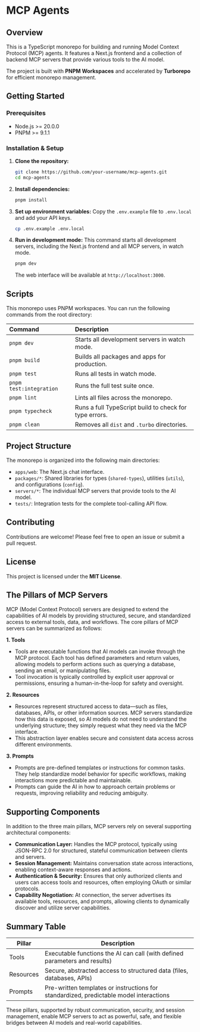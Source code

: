 # MCP Agents

## Overview

This is a TypeScript monorepo for building and running Model Context Protocol (MCP) agents. It features a Next.js frontend and a collection of backend MCP servers that provide various tools to the AI model.

The project is built with **PNPM Workspaces** and accelerated by **Turborepo** for efficient monorepo management.

## Getting Started

### Prerequisites

- Node.js >= 20.0.0
- PNPM >= 9.1.1

### Installation & Setup

1.  **Clone the repository:**

    ```bash
    git clone https://github.com/your-username/mcp-agents.git
    cd mcp-agents
    ```

2.  **Install dependencies:**

    ```bash
    pnpm install
    ```

3.  **Set up environment variables:**
    Copy the `.env.example` file to `.env.local` and add your API keys.

    ```bash
    cp .env.example .env.local
    ```

4.  **Run in development mode:**
    This command starts all development servers, including the Next.js frontend and all MCP servers, in watch mode.
    ```bash
    pnpm dev
    ```
    The web interface will be available at `http://localhost:3000`.

## Scripts

This monorepo uses PNPM workspaces. You can run the following commands from the root directory:

| Command                 | Description                                            |
| :---------------------- | :----------------------------------------------------- |
| `pnpm dev`              | Starts all development servers in watch mode.          |
| `pnpm build`            | Builds all packages and apps for production.           |
| `pnpm test`             | Runs all tests in watch mode.                          |
| `pnpm test:integration` | Runs the full test suite once.                         |
| `pnpm lint`             | Lints all files across the monorepo.                   |
| `pnpm typecheck`        | Runs a full TypeScript build to check for type errors. |
| `pnpm clean`            | Removes all `dist` and `.turbo` directories.           |

## Project Structure

The monorepo is organized into the following main directories:

- `apps/web`: The Next.js chat interface.
- `packages/*`: Shared libraries for types (`shared-types`), utilities (`utils`), and configurations (`config`).
- `servers/*`: The individual MCP servers that provide tools to the AI model.
- `tests/`: Integration tests for the complete tool-calling API flow.

## Contributing

Contributions are welcome! Please feel free to open an issue or submit a pull request.

## License

This project is licensed under the **MIT License**.

## The Pillars of MCP Servers

MCP (Model Context Protocol) servers are designed to extend the capabilities of AI models by providing structured, secure, and standardized access to external tools, data, and workflows. The core pillars of MCP servers can be summarized as follows:

**1. Tools**

- Tools are executable functions that AI models can invoke through the MCP protocol. Each tool has defined parameters and return values, allowing models to perform actions such as querying a database, sending an email, or manipulating files.
- Tool invocation is typically controlled by explicit user approval or permissions, ensuring a human-in-the-loop for safety and oversight.

**2. Resources**

- Resources represent structured access to data—such as files, databases, APIs, or other information sources. MCP servers standardize how this data is exposed, so AI models do not need to understand the underlying structure; they simply request what they need via the MCP interface.
- This abstraction layer enables secure and consistent data access across different environments.

**3. Prompts**

- Prompts are pre-defined templates or instructions for common tasks. They help standardize model behavior for specific workflows, making interactions more predictable and maintainable.
- Prompts can guide the AI in how to approach certain problems or requests, improving reliability and reducing ambiguity.

## Supporting Components

In addition to the three main pillars, MCP servers rely on several supporting architectural components:

- **Communication Layer:** Handles the MCP protocol, typically using JSON-RPC 2.0 for structured, stateful communication between clients and servers.
- **Session Management:** Maintains conversation state across interactions, enabling context-aware responses and actions.
- **Authentication & Security:** Ensures that only authorized clients and users can access tools and resources, often employing OAuth or similar protocols.
- **Capability Negotiation:** At connection, the server advertises its available tools, resources, and prompts, allowing clients to dynamically discover and utilize server capabilities.

## Summary Table

| Pillar    | Description                                                                            |
| --------- | -------------------------------------------------------------------------------------- |
| Tools     | Executable functions the AI can call (with defined parameters and results)             |
| Resources | Secure, abstracted access to structured data (files, databases, APIs)                  |
| Prompts   | Pre-written templates or instructions for standardized, predictable model interactions |

These pillars, supported by robust communication, security, and session management, enable MCP servers to act as powerful, safe, and flexible bridges between AI models and real-world capabilities.
